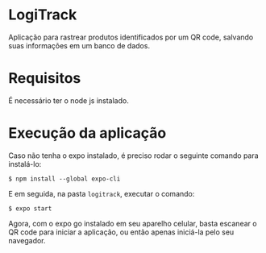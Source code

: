 # LogiTrack
Aplicação para rastrear produtos identificados por um QR code, salvando suas informações em um banco de dados.

# Requisitos
É necessário ter o node js instalado.

# Execução da aplicação
Caso não tenha o expo instalado, é preciso rodar o seguinte comando para instalá-lo:
```
$ npm install --global expo-cli
```
E em seguida, na pasta ``logitrack``, executar o comando:
```
$ expo start
```
Agora, com o expo go instalado em seu aparelho celular, basta escanear o QR code para iniciar a aplicação, ou então apenas iniciá-la pelo seu navegador.
